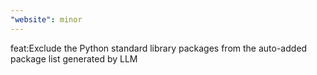 ```yaml
---
"website": minor
---
```


feat:Exclude the Python standard library packages from the auto-added package list generated by LLM
